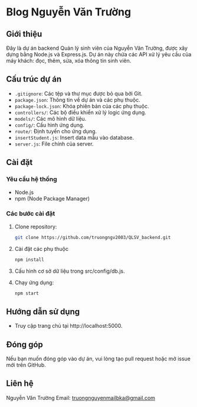 # Blog Nguyễn Văn Trường

## Giới thiệu

Đây là dự án backend Quản lý sinh viên của Nguyễn Văn Trường, được xây dựng bằng Node.js và Express.js. Dự án này chứa các API xử lý yêu cầu của máy khách: đọc, thêm, sửa, xóa thông tin sinh viên.

## Cấu trúc dự án

- `.gitignore`: Các tệp và thư mục được bỏ qua bởi Git.
- `package.json`: Thông tin về dự án và các phụ thuộc.
- `package-lock.json`: Khóa phiên bản của các phụ thuộc.
- `controllers/`: Các bộ điều khiển xử lý logic ứng dụng.
- `models/`: Các mô hình dữ liệu.
- `config/`: Cấu hình ứng dụng.
- `route/`: Định tuyến cho ứng dụng.
- `insertStudent.js`: Insert data mẫu vào database.
- `server.js`: File chính của server.

## Cài đặt

### Yêu cầu hệ thống

- Node.js
- npm (Node Package Manager)

### Các bước cài đặt

1. Clone repository:

   ```sh
   git clone https://github.com/truongngv2003/QLSV_backend.git
2. Cài đặt các phụ thuộc

   ```sh
   npm install
3. Cấu hình cơ sở dữ liệu trong src/config/db.js.
4. Chạy ứng dụng:

   ```sh
   npm start

## Hướng dẫn sử dụng

- Truy cập trang chủ tại http://localhost:5000.

## Đóng góp
Nếu bạn muốn đóng góp vào dự án, vui lòng tạo pull request hoặc mở issue mới trên GitHub.

## Liên hệ
Nguyễn Văn Trường
Email: truongnguyenmailbka@gmail.com
